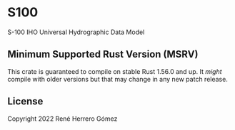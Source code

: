 # S100

S-100 IHO Universal Hydrographic Data Model

## Minimum Supported Rust Version (MSRV)

This crate is guaranteed to compile on stable Rust 1.56.0 and up. It *might* compile with older versions but that may change in any new patch release.

## License

Copyright 2022 René Herrero Gómez
